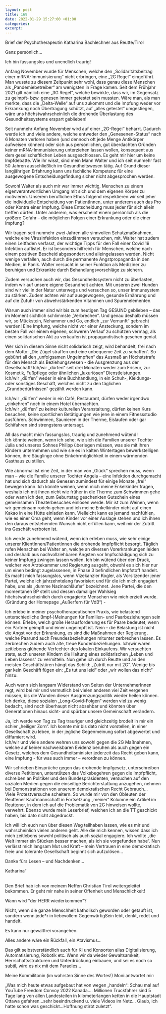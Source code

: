 ```yaml
---
layout: post
title: 169
date: 2022-01-29 15:27:00 +01:00
categories: 
excerpt: 
---
```


Brief der Psychotherapeutin Katharina Bachlechner aus Reutte/Tirol

Ganz persönlich…

Ich bin fassungslos und unendlich traurig!

Anfang November wurde für Menschen, welche den „Solidaritätsbeitrag einer mRNA-Immunisierung“ nicht erbringen, eine „2G Regel“ eingeführt. Man wusste zu diesem Zeitpunkt sehr wohl, dass genau diese Menschen als „Pandemiebetreiber“ am wenigsten in Frage kamen. Seit dem Frühjahr 2021 gilt nämlich eine „3G Regel“, welche bewirkte, dass wir, im Gegensatz zu geimpft- bzw. genesen immer getestet sein mussten. Wäre man, als man merkte, dass die „Delta-Welle“ auf uns zukommt und die Impfung weder vor Erkrankung noch Übertragung schützt, auf „alles getestet“ umgestiegen, wäre uns höchstwahrscheinlich die drohende Überlastung des Gesundheitssystems erspart geblieben!

Seit nunmehr Anfang November wird auf einer „2G-Regel“ beharrt. Dadurch werde ich und viele andere, welche entweder den „Genesenen-Status“ nach 6 Monaten verloren haben (und dennoch oft jede Menge Antikörper aufweisen können) oder sich aus persönlichen, gut überdachten Gründen keiner mRNA-Immunisierung unterziehen lassen wollen, konsequent aus dem gesellschaftlichen Leben ausgeschlossen. Es geht mir hier um keine Impfdebatte. Wie ihr wisst, sind mein Mann Walter und ich seit nunmehr fast 50 Jahren ausschließlich im Gesundheitswesen tätig. Auf Grund dieser langjährigen Erfahrung kann uns fachliche Kompetenz für eine ausgewogene Entscheidungsfindung sicher nicht abgesprochen werden.

Sowohl Walter als auch mir war immer wichtig, Menschen zu einem eigenverantwortlichen Umgang mit sich und dem eigenen Körper zu motivieren. Unserem beruflichen Ethos folgend respektieren wir seit jeher die individuelle Entscheidung von PatientInnen, unter anderem auch das Pro oder Kontra einer Impfung. Diese Entscheidung muss jeder für sich allein treffen dürfen. Unter anderem, was erscheint einem persönlich als die größere Gefahr – die möglichen Folgen einer Erkrankung oder die einer Impfung?

Wir tragen seit nunmehr zwei Jahren alle sinnvollen Schutzmaßnahmen, welche eine Virusinfektion einzudämmen versuchen, mit. Walter hat zudem einen Leitfaden verfasst, der wichtige Tipps für den Fall einer Covid 19 Infektion auflistet. Er ist besonders hilfreich für Menschen, welche nach einem positiven Bescheid abgesondert und alleingelassen werden. Nicht wenige verfallen, auch durch die permanente Angstpropaganda in den Medien, in Panik. Walter versucht in seiner Funktion als Mediziner zu beruhigen und Erkrankte durch Behandlungsvorschläge zu sichern.

Zudem versuchen auch wir, das Gesundheitssystem nicht zu überlasten, indem wir auf unsere eigene Gesundheit achten. Mit unseren zwei Hunden sind wir viel in der Natur unterwegs und versuchen so, unser Immunsystem zu stärken. Zudem achten wir auf ausgewogene, gesunde Ernährung und auf die Zufuhr von abwehrstärkenden Vitaminen und Spurenelementen.

Warum auch immer sind wir bis zum heutigen Tag GESUND geblieben – das im Moment sichtlich schlimmste „Verbrechen“. Und genau deshalb müssen wir, so Mückstein, Nehammer und Co, endlich „zur Vernunft“ gebracht werden! Eine Impfung, welche nicht vor einer Ansteckung, sondern im besten Fall vor einem eigenen, schweren Verlauf zu schützen vermag, als einen solidarischen Akt zu verkaufen ist propagandistisch gesehen genial.

Wer sich in diesem Sinne nicht solidarisch zeigt, wird behandelt, frei nach dem Motto: „Die Zügel straffen und eine unbequeme Zeit zu schaffen“. So gebührt all den „unfolgsamen Ungeimpften“ das Ausmaß an Höchststrafe für den Mensch als Beziehungswesen - die Ausgrenzung aus der Gesellschaft! Ich/wir „dürfen“ seit drei Monaten weder zum Friseur, zur Kosmetik, Fußpflege oder ähnlichen „luxuriösen“ Dienstleistungen.\
Ich/wir „dürfen“ weder in eine Buchhandlung, in ein Schuh-, Kleidungs- oder sonstiges Geschäft, welches nicht zu den täglichen „Grundbedürfnissen“ gezählt werden kann.

Ich/wir „dürfen“ weder in ein Café, Restaurant, dürfen weder irgendwo „einkehren“ noch in einem Hotel übernachten.\
Ich/wir „dürfen“ zu keiner kulturellen Veranstaltung, dürfen keinen Kurs besuchen, keine sportlichen Betätigungen wie jene in einem Fitnessstudio ausführen. Schwimmen, Saunieren in der Therme, Eislaufen oder gar Schifahren sind strengstens untersagt.

All das macht mich fassungslos, traurig und zunehmend wütend!\
Ich könnte weinen, wenn ich sehe, wie sich die Familien unserer Tochter Julia und unseres Sohnes Philipp überlegen müssen, was sie mit ihren Kindern unternehmen und wie sie es in kalten Wintertagen bewerkstelligen können, ihre Säuglinge ohne Einkehrmöglichkeit in einem wärmenden Gasthaus zu stillen.

Wie abnormal ist eine Zeit, in der man von „Glück“ sprechen muss, wenn man – wie die Familie unserer Tochter Angela – eine Infektion durchgemacht hat und sich dadurch als Genesen zumindest für einige Monate „frei“ bewegen kann. Ich könnte weinen, wenn mich meine Enkelkinder fragen, weshalb ich mit ihnen nicht wie früher in die Therme zum Schwimmen gehe oder wann ich den, zum Geburtstag geschenkten Gutschein eines gemeinsamen Theaterbesuches einlösen werde. Mir ist zum Weinen, wenn wir gemeinsam rodeln gehen und ich meine Enkelkinder nicht auf einen Kakao in eine Hütte einladen kann. Vielleicht kann es jemand nachfühlen, wie es einer Oma geht, wenn Kinder vor einer Auslage stehen und ich ihnen den daraus entstehenden Wunsch nicht erfüllen kann, weil mir der Zutritt ins Geschäft verboten ist.

Ich werde zunehmend wütend, wenn ich erleben muss, wie sehr einige unserer KlientInnen/PatientInnen die drohende Impfpflicht besorgt. Täglich rufen Menschen bei Walter an, welche an diversen Vorerkrankungen leiden und deshalb aus nachvollziehbaren Ängsten vor Impfschädigung sich zu keiner Impfung zwingen lassen wollen. Ich bin wütend über den Druck, welcher von Ärztekammer und Regierung ausgeht, obwohl es sich hier nur um einen bedingt zugelassenen, in Phase 3 befindlichen Impfstoff handelt. Es macht mich fassungslos, wenn Vizekanzler Kogler, als Vorsitzender jener Partei, welche ich jahrzehntelang favorisiert und für die ich mich engagiert habe, uns als „dumme Nazinachläufer“ bezeichnet. Jene Partei, die den momentanen BP stellt und dessen damaliger Wahlsieg höchstwahrscheinlich durch engagierte Menschen wie mich erzielt wurde. (Gründung der Homepage „Außerfern für VdB“) -

Ich erlebe in meiner psychotherapeutischen Praxis, wie belastend unterschiedliche (Impf-)Meinungen für Familien- und Paarbeziehungen sein können. Erlebe, welch große Herausforderung es für Paare bedeutet, wenn ein Partner geimpft und einer ungeimpft ist. Nein – die Belastung ist nicht die Angst vor der Erkrankung, es sind die Maßnahmen der Regierung, welche Paarund auch Freundesbeziehungen mitunter zerbrechen lassen. Es zerbrechen zudem auch alte, treue Kundenbeziehungen. Ich/wir waren zeitlebens glühende Verfechter des lokalen Einkaufens. Wir versuchten stets, auch unseren Kindern die Haltung eines solidarischen „Leben und Leben lassens“ zu vermitteln. Nun gehe ich durch Reutte und an den meisten Geschäftstüren hängt das Schild: „Zutritt nur mit 2G“. Wenige bis gar kein Geschäft fügen ein: „Es tut uns leid“ oder „wir wollen das nicht“ hinzu.

Auch wenn sich langsam Widerstand von Seiten der UnternehmerInnen regt, wird bei mir und vermutlich bei vielen anderen viel Zeit vergehen müssen, bis die Wunden dieser Ausgrenzungspolitik wieder heilen können. Ich denke, diese sozialen „Long-Covid-Folgen“ werden viel zu wenig bedacht, sind noch überhaupt nicht absehbar und könnten über Generationen hinaus sicht- und spürbar unsere Gemeinschaft verändern.

Ja, ich werde von Tag zu Tag trauriger und gleichzeitig brodelt in mir ein schier „heiliger Zorn“. Ich konnte mir bis dato nicht vorstellen, in einer Gesellschaft zu leben, in der jegliche Gegenmeinung sofort abgewertet und diffamiert wird.\
Ich/wir und viele andere wehren uns sowohl gegen die 2G Maßnahmen, welche auf keiner nachweisbaren Evidenz beruhen als auch gegen ein Gesetz, welches dem Gesundheitsminister jederzeit das Recht geben kann, eine Impfung - für was auch immer – verordnen zu können.

Wir schrieben Einsprüche gegen das drohende Impfgesetz, unterschreiben diverse Petitionen, unterstützen das Volksbegehren gegen die Impfpflicht, schreiben an Politiker und den Bundespräsidenten, versuchen auf den sozialen Medien gegen die einseitige Berichterstattung anzugehen, nehmen bei Demonstrationen von unserem demokratischen Recht Gebrauch…\
Viele Protestversuche scheitern. So wurde mir von den Obleuten der Reuttener Kaufmannschaft in Fortsetzung „meiner“ Kolumne ein Artikel im Reuttener, in dem ich auf die Problematik von 2G hinweisen wollte, verwehrt. Ebenso wurde mein Leserbrief, welchen ich an die TT geschickt haben, bis dato nicht abgedruckt.

Ich will ich euch nun über diesen Weg teilhaben lassen, wie es mir und wahrscheinlich vielen anderen geht. Alle die mich kennen, wissen dass ich mich zeitlebens sowohl politisch als auch sozial engagiere. Ich wollte „die Welt immer ein Stücken besser machen, als ich sie vorgefunden habe“. Nun verlässt mich langsam Mut und Kraft – mein Vertrauen in eine demokratisch freie und tolerante Gesellschaft beginnt sich aufzulösen…

Danke fürs Lesen – und Nachdenken…

Katharina“
<br/><br/>

Den Brief hab ich von meinem Neffen Christian Tirol weitergeleitet bekommen. Er geht mir nahe in seiner Offenheit und Menschlichkeit!

Wann wird "der HERR wiederkommen"?

Nicht, wenn die ganze Menschheit katholisch geworden oder getauft ist, sondern wenn jede*r in liebevollem GegenwärtigSein lebt, denkt, redet und handelt.

Es kann nur gewaltfrei vorangehen.

Alles andere wäre ein Rückfall, ein Atavismus...

Das gilt selbstverständlich auch für KI und Konsorten alias Digitalisierung, Automatisierung, Robotik etc. Wenn wir da wieder Gewaltsamkeit, Herrschaftsstrukturen und Unterdrückung einbauen, und sei es noch so subtil, wird es nix mit dem Paradies...

Meine Kommilitonin (im wahrsten Sinne des Wortes!) Moni antwortet mir:

„Was mich heute etwas aufgebaut hat von wegen „handeln“: Schau mal auf YouTube Freedom Convoy 2022 Kanada.... Millionen Truckfahrer sind 5 Tage lang von allen Landesteilen in kilometerlangen ketten in die Hauptstadt Ottawa gefahren...sehr beeindruckend u. viele Videos im Netz... Glaub, ich hatte schon was geschickt...Hoffnung stirbt zuletzt“.
